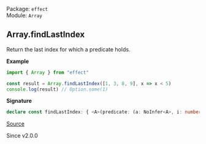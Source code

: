Package: `effect`<br />
Module: `Array`<br />

## Array.findLastIndex

Return the last index for which a predicate holds.

**Example**

```ts
import { Array } from "effect"

const result = Array.findLastIndex([1, 3, 8, 9], x => x < 5)
console.log(result) // Option.some(1)
```

**Signature**

```ts
declare const findLastIndex: { <A>(predicate: (a: NoInfer<A>, i: number) => boolean): (self: Iterable<A>) => Option.Option<number>; <A>(self: Iterable<A>, predicate: (a: A, i: number) => boolean): Option.Option<number>; }
```

[Source](https://github.com/Effect-TS/effect/tree/main/packages/effect/src/Array.ts#L1024)

Since v2.0.0